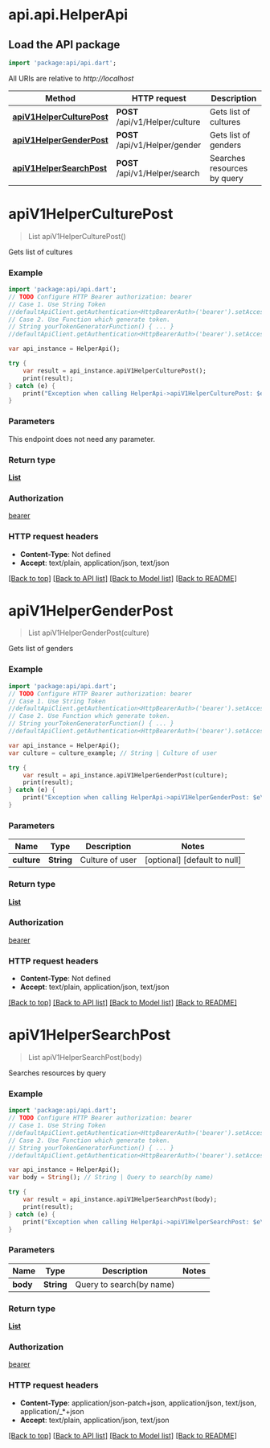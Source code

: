 # api.api.HelperApi

## Load the API package
```dart
import 'package:api/api.dart';
```

All URIs are relative to *http://localhost*

Method | HTTP request | Description
------------- | ------------- | -------------
[**apiV1HelperCulturePost**](HelperApi.md#apiV1HelperCulturePost) | **POST** /api/v1/Helper/culture | Gets list of cultures
[**apiV1HelperGenderPost**](HelperApi.md#apiV1HelperGenderPost) | **POST** /api/v1/Helper/gender | Gets list of genders
[**apiV1HelperSearchPost**](HelperApi.md#apiV1HelperSearchPost) | **POST** /api/v1/Helper/search | Searches resources by query


# **apiV1HelperCulturePost**
> List<Culture> apiV1HelperCulturePost()

Gets list of cultures

### Example 
```dart
import 'package:api/api.dart';
// TODO Configure HTTP Bearer authorization: bearer
// Case 1. Use String Token
//defaultApiClient.getAuthentication<HttpBearerAuth>('bearer').setAccessToken('YOUR_ACCESS_TOKEN');
// Case 2. Use Function which generate token.
// String yourTokenGeneratorFunction() { ... }
//defaultApiClient.getAuthentication<HttpBearerAuth>('bearer').setAccessToken(yourTokenGeneratorFunction);

var api_instance = HelperApi();

try { 
    var result = api_instance.apiV1HelperCulturePost();
    print(result);
} catch (e) {
    print("Exception when calling HelperApi->apiV1HelperCulturePost: $e\n");
}
```

### Parameters
This endpoint does not need any parameter.

### Return type

[**List<Culture>**](Culture.md)

### Authorization

[bearer](../README.md#bearer)

### HTTP request headers

 - **Content-Type**: Not defined
 - **Accept**: text/plain, application/json, text/json

[[Back to top]](#) [[Back to API list]](../README.md#documentation-for-api-endpoints) [[Back to Model list]](../README.md#documentation-for-models) [[Back to README]](../README.md)

# **apiV1HelperGenderPost**
> List<Gender> apiV1HelperGenderPost(culture)

Gets list of genders

### Example 
```dart
import 'package:api/api.dart';
// TODO Configure HTTP Bearer authorization: bearer
// Case 1. Use String Token
//defaultApiClient.getAuthentication<HttpBearerAuth>('bearer').setAccessToken('YOUR_ACCESS_TOKEN');
// Case 2. Use Function which generate token.
// String yourTokenGeneratorFunction() { ... }
//defaultApiClient.getAuthentication<HttpBearerAuth>('bearer').setAccessToken(yourTokenGeneratorFunction);

var api_instance = HelperApi();
var culture = culture_example; // String | Culture of user

try { 
    var result = api_instance.apiV1HelperGenderPost(culture);
    print(result);
} catch (e) {
    print("Exception when calling HelperApi->apiV1HelperGenderPost: $e\n");
}
```

### Parameters

Name | Type | Description  | Notes
------------- | ------------- | ------------- | -------------
 **culture** | **String**| Culture of user | [optional] [default to null]

### Return type

[**List<Gender>**](Gender.md)

### Authorization

[bearer](../README.md#bearer)

### HTTP request headers

 - **Content-Type**: Not defined
 - **Accept**: text/plain, application/json, text/json

[[Back to top]](#) [[Back to API list]](../README.md#documentation-for-api-endpoints) [[Back to Model list]](../README.md#documentation-for-models) [[Back to README]](../README.md)

# **apiV1HelperSearchPost**
> List<Biomarker> apiV1HelperSearchPost(body)

Searches resources by query

### Example 
```dart
import 'package:api/api.dart';
// TODO Configure HTTP Bearer authorization: bearer
// Case 1. Use String Token
//defaultApiClient.getAuthentication<HttpBearerAuth>('bearer').setAccessToken('YOUR_ACCESS_TOKEN');
// Case 2. Use Function which generate token.
// String yourTokenGeneratorFunction() { ... }
//defaultApiClient.getAuthentication<HttpBearerAuth>('bearer').setAccessToken(yourTokenGeneratorFunction);

var api_instance = HelperApi();
var body = String(); // String | Query to search(by name)

try { 
    var result = api_instance.apiV1HelperSearchPost(body);
    print(result);
} catch (e) {
    print("Exception when calling HelperApi->apiV1HelperSearchPost: $e\n");
}
```

### Parameters

Name | Type | Description  | Notes
------------- | ------------- | ------------- | -------------
 **body** | **String**| Query to search(by name) | 

### Return type

[**List<Biomarker>**](Biomarker.md)

### Authorization

[bearer](../README.md#bearer)

### HTTP request headers

 - **Content-Type**: application/json-patch+json, application/json, text/json, application/_*+json
 - **Accept**: text/plain, application/json, text/json

[[Back to top]](#) [[Back to API list]](../README.md#documentation-for-api-endpoints) [[Back to Model list]](../README.md#documentation-for-models) [[Back to README]](../README.md)

